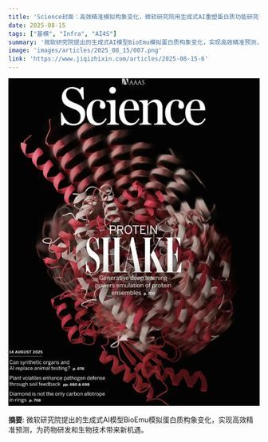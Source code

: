 ```yaml
---
title: 'Science封面：高效精准模拟构象变化，微软研究院用生成式AI重塑蛋白质功能研究'
date: 2025-08-15
tags: ["基模", "Infra", "AI4S"]
summary: '微软研究院提出的生成式AI模型BioEmu模拟蛋白质构象变化，实现高效精准预测，为药物研发和生物技术带来新机遇。'
image: 'images/articles/2025_08_15/007.png'
link: 'https://www.jiqizhixin.com/articles/2025-08-15-6'
---
```

![Science封面：高效精准模拟构象变化，微软研究院用生成式AI重塑蛋白质功能研究](images/articles/2025_08_15/007.png)

**摘要**: 微软研究院提出的生成式AI模型BioEmu模拟蛋白质构象变化，实现高效精准预测，为药物研发和生物技术带来新机遇。
